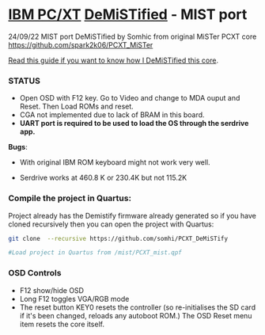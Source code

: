 # [IBM PC/XT](https://en.wikipedia.org/wiki/IBM_Personal_Computer_XT)  [DeMiSTified](https://github.com/robinsonb5/DeMiSTify)  - MIST port

24/09/22 MIST port DeMiSTified by Somhic from original MiSTer PCXT core  https://github.com/spark2k06/PCXT_MiSTer

[Read this guide if you want to know how I DeMiSTified this core](https://github.com/DECAfpga/DECA_board/tree/main/Tutorials/DeMiSTify).

### STATUS

* Open OSD with F12 key. Go to Video and change to MDA ouput and Reset. Then Load ROMs and reset.
* CGA not implemented due to lack of BRAM in this board.
* **UART port is required to be used to load the OS through the serdrive app.**


**Bugs**:

* With original IBM ROM  keyboard might not work very well.

* Serdrive works at 460.8 K or 230.4K but not 115.2K

  

### Compile the project in Quartus:

Project already has the Demistify firmware already generated so if you have cloned recursively then you can open the project with Quartus:

```sh
git clone  --recursive https://github.com/somhi/PCXT_DeMiSTify

#Load project in Quartus from /mist/PCXT_mist.qpf
```



### OSD Controls

* F12 show/hide OSD 
* Long F12 toggles VGA/RGB mode
* The reset button KEY0 resets the controller (so re-initialises the SD card if it's been changed, reloads any autoboot ROM.) The OSD Reset menu item resets the core itself.

